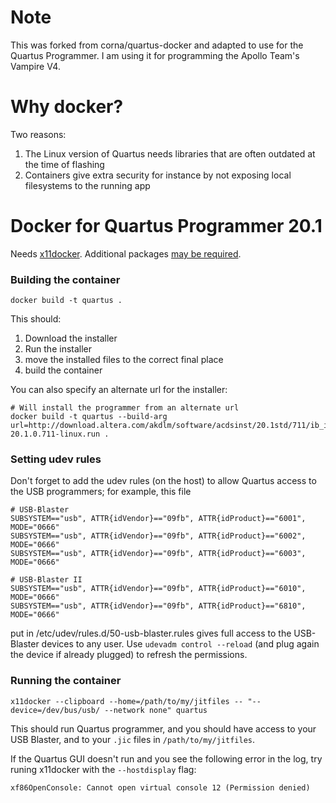 # Note

This was forked from corna/quartus-docker and adapted to use for the Quartus Programmer.
I am using it for programming the Apollo Team's Vampire V4.

# Why docker?

Two reasons:

1. The Linux version of Quartus needs libraries that are often outdated at the time of flashing
2. Containers give extra security for instance by not exposing local filesystems to the running app

# Docker for Quartus Programmer 20.1

Needs [x11docker](https://github.com/mviereck/x11docker). Additional packages [may be required](https://github.com/mviereck/x11docker#dependencies).

### Building the container

```
docker build -t quartus .
```

This should:

1. Download the installer
2. Run the installer
3. move the installed files to the correct final place
4. build the container

You can also specify an alternate url for the installer:

```
# Will install the programmer from an alternate url
docker build -t quartus --build-arg url=http://download.altera.com/akdlm/software/acdsinst/20.1std/711/ib_installers/QuartusProgrammerSetup-20.1.0.711-linux.run .
```

### Setting udev rules

Don't forget to add the udev rules (on the host) to allow Quartus access to the USB programmers; for example, this file

```
# USB-Blaster
SUBSYSTEM=="usb", ATTR{idVendor}=="09fb", ATTR{idProduct}=="6001", MODE="0666"
SUBSYSTEM=="usb", ATTR{idVendor}=="09fb", ATTR{idProduct}=="6002", MODE="0666"
SUBSYSTEM=="usb", ATTR{idVendor}=="09fb", ATTR{idProduct}=="6003", MODE="0666"

# USB-Blaster II
SUBSYSTEM=="usb", ATTR{idVendor}=="09fb", ATTR{idProduct}=="6010", MODE="0666"
SUBSYSTEM=="usb", ATTR{idVendor}=="09fb", ATTR{idProduct}=="6810", MODE="0666"
```

put in /etc/udev/rules.d/50-usb-blaster.rules gives full access to the USB-Blaster devices to any user.
Use `udevadm control --reload` (and plug again the device if already plugged) to refresh the permissions.

### Running the container

```
x11docker --clipboard --home=/path/to/my/jitfiles -- "--device=/dev/bus/usb/ --network none" quartus
```

This should run Quartus programmer, and you should have access to your USB Blaster, and to your `.jic` files in `/path/to/my/jitfiles`.

If the Quartus GUI doesn't run and you see the following error in the log, try runing x11docker with the `--hostdisplay` flag:

```
xf86OpenConsole: Cannot open virtual console 12 (Permission denied)
```
